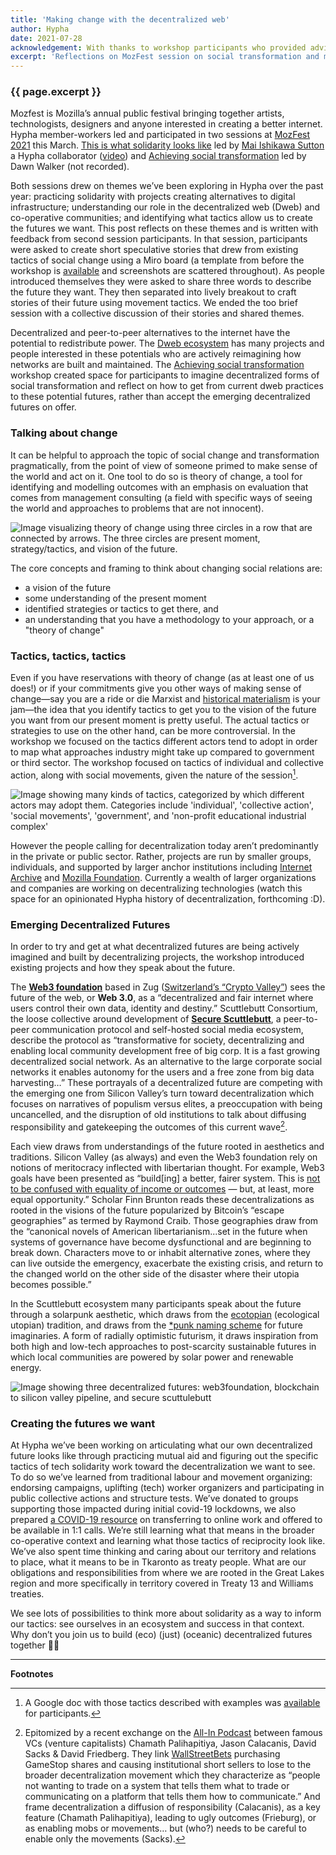 ```yaml
---
title: 'Making change with the decentralized web'
author: Hypha
date: 2021-07-28
acknowledgement: With thanks to workshop participants who provided advice and feedback during the writing of this article.
excerpt: 'Reflections on MozFest session on social transformation and movement tactics'
---
```

### {{ page.excerpt }}

Mozfest is Mozilla’s annual public festival bringing together artists, technologists, designers and anyone interested in creating a better internet. Hypha member-workers led and participated in two sessions at [MozFest 2021](https://foundation.mozilla.org/en/blog/vital-time-mozfest/) this March. [This is what solidarity looks like](https://schedule.mozillafestival.org/session/3BE77L-1) led by [Mai Ishikawa Sutton](https://twitter.com/maira) a Hypha collaborator ([video](https://www.youtube.com/watch?v=eVLHAVg-g24&list=PLnRGhgZaGeBv4FyPOmMY3OOFQJAz8J0lb&index=184)) and [Achieving social transformation](https://schedule.mozillafestival.org/session/8RD8GQ-1) led by Dawn Walker (not recorded). 

Both sessions drew on themes we’ve been exploring in Hypha over the past year: practicing solidarity with projects creating alternatives to digital infrastructure; understanding our role in the decentralized web (Dweb) and co-operative communities; and identifying what tactics allow us to create the futures we want. This post reflects on these themes and is written with feedback from second session participants. In that session, participants were asked to create short speculative stories that drew from existing tactics of social change using a Miro board (a template from before the workshop is [available](https://miro.com/app/board/o9J_lPj6OtY=/) and screenshots are scattered throughout). As people introduced themselves they were asked to share three words to describe the future they want. They then separated into lively breakout to craft stories of their future using movement tactics. We ended the too brief session with a collective discussion of their stories and shared themes.

Decentralized and peer-to-peer alternatives to the internet have the potential to redistribute power. The [Dweb ecosystem](https://getdweb.net/) has many projects and people interested in these potentials who are actively reimagining how networks are built and maintained. The [Achieving social transformation](https://schedule.mozillafestival.org/session/8RD8GQ-1) workshop created space for participants to imagine decentralized forms of social transformation and reflect on how to get from current dweb practices to these potential futures, rather than accept the emerging decentralized futures on offer. 

### Talking about change
It can be helpful to approach the topic of social change and transformation pragmatically, from the point of view of someone primed to make sense of the world and act on it. One tool to do so is theory of change, a tool for identifying and modelling outcomes with an emphasis on evaluation that comes from management consulting (a field with specific ways of seeing the world and approaches to problems that are not innocent). 

<img
  src="{{ '/assets/images/posts/2021-07-28-making-change-2.jpg' | relative_url }}"
  alt="Image visualizing theory of change using three circles in a row that are connected by arrows. The three circles are present moment, strategy/tactics, and vision of the future."
/>

The core concepts and framing to think about changing social relations are:

* a vision of the future
* some understanding of the present moment
* identified strategies or tactics to get there, and
* an understanding that you have a methodology to your approach, or a "theory of change"

### Tactics, tactics, tactics
Even if you have reservations with theory of change (as at least one of us does!) or if your commitments give you other ways of making sense of change—say you are a ride or die Marxist and [historical materialism](https://en.wikipedia.org/wiki/Historical_materialism) is your jam—the idea that you identify tactics to get you to the vision of the future you want from our present moment is pretty useful. The actual tactics or strategies to use on the other hand, can be more controversial. In the workshop we focused on the tactics different actors tend to adopt in order to map what approaches industry might take up compared to government or third sector. The workshop focused on tactics of individual and collective action, along with social movements, given the nature of the session[^1].

<img
  src="{{ '/assets/images/posts/2021-07-28-making-change-1.jpg' | relative_url }}"
  alt="Image showing many kinds of tactics, categorized by which different actors may adopt them. Categories include 'individual', 'collective action', 'social movements', 'government', and 'non-profit educational industrial complex'"
/>

However the people calling for decentralization today aren’t predominantly in the private or public sector. Rather, projects are run by smaller groups, individuals, and supported by larger anchor institutions including [Internet Archive](https://archive.org/) and [Mozilla Foundation](https://www.mozilla.org/en-US/). Currently a wealth of larger organizations and companies are working on decentralizing technologies (watch this space for an opinionated Hypha history of decentralization, forthcoming :D).

### Emerging Decentralized Futures
In order to try and get at what decentralized futures are being actively imagined and built by decentralizing projects, the workshop introduced existing projects and how they speak about the future.

The **[Web3 foundation](https://web3.foundation/)** based in Zug ([Switzerland’s “Crypto Valley”](https://www.businessinsider.com/what-its-like-in-zug-switzerlands-crypto-valley-2018-6)) sees the future of the web, or **Web 3.0**, as a “decentralized and fair internet where users control their own data, identity and destiny.”  Scuttlebutt Consortium, the loose collective around development of **[Secure Scuttlebutt](https://scuttlebutt.nz/)**, a peer-to-peer communication protocol and self-hosted social media ecosystem, describe the protocol as “transformative for society, decentralizing and enabling local community development free of big corp. It is a fast growing decentralized social network. As an alternative to the large corporate social networks it enables autonomy for the users and a free zone from big data harvesting…” These portrayals of a decentralized future are competing with the emerging one from Silicon Valley’s turn toward decentralization which focuses on narratives of populism versus elites, a preoccupation with being uncancelled, and the disruption of old institutions to talk about diffusing responsibility and gatekeeping the outcomes of this current wave[^2].

Each view draws from understandings of the future rooted in aesthetics and traditions. Silicon Valley (as always) and even the Web3 foundation rely on notions of meritocracy inflected with libertarian thought. For example, Web3 goals have been presented as “build[ing] a better, fairer system. This is [not to be confused with equality of income or outcomes](https://gitcoin.co/blog/a-warm-welcome-to-web3-and-the-future-of-the-internet/) — but, at least, more equal opportunity.” Scholar Finn Brunton reads these decentralizations as rooted in the visions of the future popularized by Bitcoin’s “escape geographies” as termed by Raymond Craib. Those geographies draw from the “canonical novels of American libertarianism...set in the future when systems of governance have become dysfunctional and are beginning to break down. Characters move to or inhabit alternative zones, where they can live outside the emergency, exacerbate the existing crisis, and return to the changed world on the other side of the disaster where their utopia becomes possible.”

In the Scuttlebutt ecosystem many participants speak about the future through a solarpunk aesthetic, which draws from the [ecotopian](https://en.wikipedia.org/wiki/Ecotopia) (ecological utopian) tradition, and draws from the [*punk naming scheme](https://en.wikipedia.org/wiki/Cyberpunk_derivatives#:~:text=Solarpunk%20is%20a%20movement%2C%20a,as%20concerns%20of%20social%20inequality) for future imaginaries. A form of radially optimistic futurism, it draws inspiration from both high and low-tech approaches to post-scarcity sustainable futures in which local communities are powered by solar power and renewable energy. 

<img
  src="{{ '/assets/images/posts/2021-07-28-making-change-3.jpg' | relative_url }}"
  alt="Image showing three decentralized futures: web3foundation, blockchain to silicon valley pipeline, and secure scuttulebutt"
/>

### Creating the futures we want
At Hypha we’ve been working on articulating what our own decentralized future looks like through practicing mutual aid and figuring out the specific tactics of tech solidarity work toward the decentralization we want to see. To do so we’ve learned from traditional labour and movement organizing: endorsing campaigns, uplifting (tech) worker organizers and participating in public collective actions and structure tests. We’ve donated to groups supporting those impacted during initial covid-19 lockdowns, we also prepared [a COVID-19 resource](https://covid19.hypha.coop/) on transferring to online work and offered to be available in 1:1 calls. We’re still learning what that means in the broader co-operative context and learning what those tactics of reciprocity look like. We’ve also spent time thinking and caring about our territory and relations to place, what it means to be in Tkaronto as treaty people. What are our obligations and responsibilities from where we are rooted in the Great Lakes region and more specifically in territory covered in Treaty 13 and Williams treaties.

We see lots of possibilities to think more about solidarity as a way to inform our tactics: see ourselves in an ecosystem and success in that context. Why don’t you join us to build (eco) (just) (oceanic) decentralized futures together 👐🏼 

---
**Footnotes**

[^1]: A Google doc with those tactics described with examples was [available](https://docs.google.com/document/d/1OyP4o-0iPWNjD0n_glXzRdkmPOQaOnkCyR8CmZ72_GY/edit) for participants.
[^2]: Epitomized by a recent exchange on the [All-In Podcast](https://www.youtube.com/channel/UCESLZhusAkFfsNsApnjF_Cg) between famous VCs (venture capitalists) Chamath Palihapitiya, Jason Calacanis, David Sacks & David Friedberg. They link [WallStreetBets](https://www.bloomberg.com/news/articles/2021-01-25/how-wallstreetbets-pushed-gamestop-shares-to-the-moon) purchasing GameStop shares and causing institutional short sellers to lose to the broader decentralization movement which they characterize as “people not wanting to trade on a system that tells them what to trade or communicating on a platform that tells them how to communicate.” And frame decentralization a diffusion of responsibility (Calacanis), as a key feature (Chamath Palihapitiya), leading to ugly outcomes (Frieburg), or as enabling mobs or movements… but (who?) needs to be careful to enable only the movements (Sacks).
